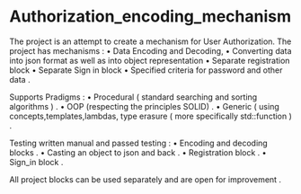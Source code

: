 # Authorization_encoding_mechanism

The project is an attempt to create a mechanism for User Authorization.
The project has mechanisms :
• Data Encoding and Decoding,
• Converting data into json format as well as into object representation
• Separate registration block
• Separate Sign in block
• Specified criteria for password and other data ․

Supports Pradigms :
• Procedural ( standard searching and sorting algorithms ) .
• OOP (respecting the principles SOLID) .
• Generic ( using concepts,templates,lambdas, type erasure ( more specifically std::function ) .

Testing written manual and passed testing  :
• Encoding and decoding blocks .
• Casting an object to json and back .
• Registration block .
• Sign_in block .

All project blocks can be used separately and are open for improvement .

